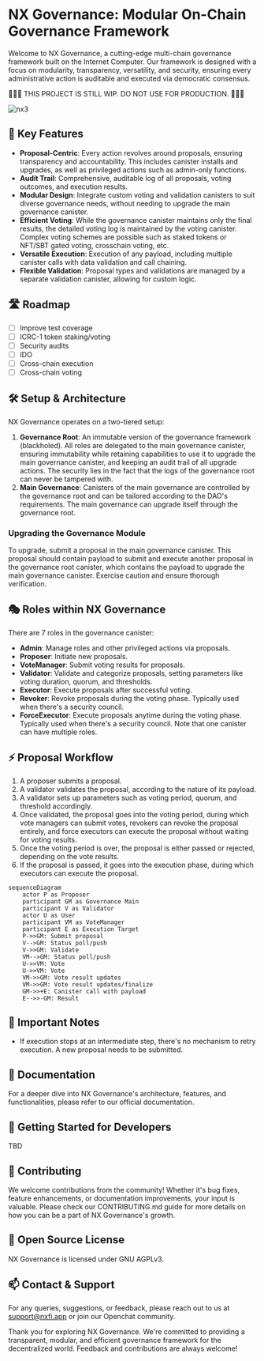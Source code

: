 # NX Governance: Modular On-Chain Governance Framework

Welcome to NX Governance, a cutting-edge multi-chain governance framework built on the Internet Computer. Our framework is designed with a focus on modularity, transparency, versatility, and security, ensuring every administrative action is auditable and executed via democratic consensus.

🚨🚨🚨 THIS PROJECT IS STILL WIP. DO NOT USE FOR PRODUCTION. 🚨🚨🚨

![nx3](https://github.com/nx-fi/nx-governance/assets/123998984/752a3356-466e-431d-8373-004e244754b3)

## 🌟 Key Features

- **Proposal-Centric**: Every action revolves around proposals, ensuring transparency and accountability. This includes canister installs and upgrades, as well as privileged actions such as admin-only functions.
- **Audit Trail**: Comprehensive, auditable log of all proposals, voting outcomes, and execution results.
- **Modular Design**: Integrate custom voting and validation canisters to suit diverse governance needs, without needing to upgrade the main governance canister.
- **Efficient Voting**: While the governance canister maintains only the final results, the detailed voting log is maintained by the voting canister. Complex voting schemes are possible such as staked tokens or NFT/SBT gated voting, crosschain voting, etc.
- **Versatile Execution**: Execution of any payload, including multiple canister calls with data validation and call chaining.
- **Flexible Validation**: Proposal types and validations are managed by a separate validation canister, allowing for custom logic.

## 🛣️ Roadmap

- [ ] Improve test coverage
- [ ] ICRC-1 token staking/voting
- [ ] Security audits
- [ ] IDO
- [ ] Cross-chain execution
- [ ] Cross-chain voting
  
## 🛠️ Setup & Architecture

NX Governance operates on a two-tiered setup:

1. **Governance Root**: An immutable version of the governance framework (blackholed). All roles are delegated to the main governance canister, ensuring immutability while retaining capabilities to use it to upgrade the main governance canister, and keeping an audit trail of all upgrade actions. The security lies in the fact that the logs of the governance root can never be tampered with.
2. **Main Governance**: Canisters of the main governance are controlled by the governance root and can be tailored according to the DAO's requirements. The main governance can upgrade itself through the governance root.

### Upgrading the Governance Module

To upgrade, submit a proposal in the main governance canister. This proposal should contain payload to submit and execute another proposal in the governance root canister, which contains the payload to upgrade the main governance canister. Exercise caution and ensure thorough verification.

## 🎭 Roles within NX Governance

There are 7 roles in the governance canister:

- **Admin**: Manage roles and other privileged actions via proposals.
- **Proposer**: Initiate new proposals.
- **VoteManager**: Submit voting results for proposals.
- **Validator**: Validate and categorize proposals, setting parameters like voting duration, quorum, and thresholds.
- **Executor**: Execute proposals after successful voting.
- **Revoker**: Revoke proposals during the voting phase. Typically used when there's a security council.
- **ForceExecutor**: Execute proposals anytime during the voting phase. Typically used when there's a security council.
Note that one canister can have multiple roles.

## ⚡️ Proposal Workflow

1. A proposer submits a proposal.
2. A validator validates the proposal, according to the nature of its payload.
3. A validator sets up parameters such as voting period, quorum, and threshold accordingly.
4. Once validated, the proposal goes into the voting period, during which vote managers can submit votes,
revokers can revoke the proposal entirely, and force executors can execute the proposal without waiting for voting results.
5. Once the voting period is over, the proposal is either passed or rejected, depending on the vote results.
6. If the proposal is passed, it goes into the execution phase, during which executors can execute the proposal.

```mermaid
sequenceDiagram
    actor P as Proposer
    participant GM as Governance Main
    participant V as Validator
    actor U as User
    participant VM as VoteManager
    participant E as Execution Target
    P->>GM: Submit proposal
    V-->GM: Status poll/push
    V->>GM: Validate
    VM-->GM: Status poll/push
    U->>VM: Vote
    U->>VM: Vote
    VM->>GM: Vote result updates
    VM->>GM: Vote result updates/finalize
    GM->>+E: Canister call with payload
    E-->>-GM: Result
```

## 🚩 Important Notes

- If execution stops at an intermediate step, there's no mechanism to retry execution. A new proposal needs to be submitted.

## 📖 Documentation

For a deeper dive into NX Governance's architecture, features, and functionalities, please refer to our official documentation. 

## 🚀 Getting Started for Developers

TBD

## 🤝 Contributing

We welcome contributions from the community! Whether it's bug fixes, feature enhancements, or documentation improvements, your input is valuable. Please check our CONTRIBUTING.md guide for more details on how you can be a part of NX Governance's growth.

## 📜 Open Source License

NX Governance is licensed under GNU AGPLv3.

## 📫 Contact & Support

For any queries, suggestions, or feedback, please reach out to us at support@nxfi.app or join our Openchat community.

Thank you for exploring NX Governance. We're committed to providing a transparent, modular, and efficient governance framework for the decentralized world. Feedback and contributions are always welcome!
